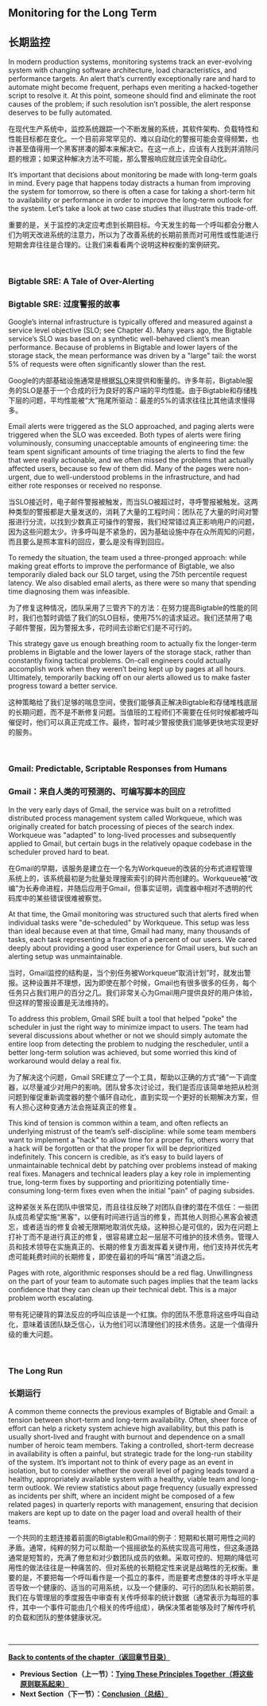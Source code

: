 ## **Monitoring for the Long Term**

## **长期监控**

In modern production systems, monitoring systems track an ever-evolving system with changing software architecture, load characteristics, and performance targets. An alert that’s currently exceptionally rare and hard to automate might become frequent, perhaps even meriting a hacked-together script to resolve it. At this point, someone should find and eliminate the root causes of the problem; if such resolution isn’t possible, the alert response deserves to be fully automated.

在现代生产系统中，监控系统跟踪一个不断发展的系统，其软件架构、负载特性和性能目标都在变化。一个目前非常罕见的、难以自动化的警报可能会变得频繁，也许甚至值得用一个黑客拼凑的脚本来解决它。在这一点上，应该有人找到并消除问题的根源；如果这种解决方法不可能，那么警报响应就应该完全自动化。

It’s important that decisions about monitoring be made with long-term goals in mind. Every page that happens today distracts a human from improving the system for tomorrow, so there is often a case for taking a short-term hit to availability or performance in order to improve the long-term outlook for the system. Let’s take a look at two case studies that illustrate this trade-off.

重要的是，关于监控的决定应考虑到长期目标。今天发生的每一个呼叫都会分散人们为明天改进系统的注意力，所以为了改善系统的长期前景而对可用性或性能进行短期舍弃往往是合理的。让我们来看看两个说明这种权衡的案例研究。

<br>

### **Bigtable SRE: A Tale of Over-Alerting**

### **Bigtable SRE: 过度警报的故事**

Google’s internal infrastructure is typically offered and measured against a service level objective (SLO; see Chapter 4). Many years ago, the Bigtable service’s SLO was based on a synthetic well-behaved client’s mean performance. Because of problems in Bigtable and lower layers of the storage stack, the mean performance was driven by a "large" tail: the worst 5% of requests were often significantly slower than the rest.

Google的内部基础设施通常是根据[SLO](./../chapter-04/service_level_objectives.md)来提供和衡量的。许多年前，Bigtable服务的SLO是基于一个合成的行为良好的客户端的平均性能。由于Bigtable和存储栈下层的问题，平均性能被“大”拖尾所驱动：最差的5%的请求往往比其他请求慢得多。

Email alerts were triggered as the SLO approached, and paging alerts were triggered when the SLO was exceeded. Both types of alerts were firing voluminously, consuming unacceptable amounts of engineering time: the team spent significant amounts of time triaging the alerts to find the few that were really actionable, and we often missed the problems that actually affected users, because so few of them did. Many of the pages were non-urgent, due to well-understood problems in the infrastructure, and had either rote responses or received no response.

当SLO接近时，电子邮件警报被触发，而当SLO被超过时，寻呼警报被触发。这两种类型的警报都是大量发送的，消耗了大量的工程时间：团队花了大量的时间对警报进行分流，以找到少数真正可操作的警报，我们经常错过真正影响用户的问题，因为这些问题太少。许多呼叫是不紧急的，因为基础设施中存在众所周知的问题，而且要么是照本宣科的回应，要么是没有得到回应。

To remedy the situation, the team used a three-pronged approach: while making great efforts to improve the performance of Bigtable, we also temporarily dialed back our SLO target, using the 75th percentile request latency. We also disabled email alerts, as there were so many that spending time diagnosing them was infeasible.

为了修复这种情况，团队采用了三管齐下的方法：在努力提高Bigtable的性能的同时，我们也暂时调低了我们的SLO目标，使用75%的请求延迟。我们还禁用了电子邮件警报，因为警报太多，花时间去诊断它们是不可行的。

This strategy gave us enough breathing room to actually fix the longer-term problems in Bigtable and the lower layers of the storage stack, rather than constantly fixing tactical problems. On-call engineers could actually accomplish work when they weren’t being kept up by pages at all hours. Ultimately, temporarily backing off on our alerts allowed us to make faster progress toward a better service.

这种策略给了我们足够的喘息空间，使我们能够真正解决Bigtable和存储堆栈底层的长期问题，而不是不断修复问题。当值班的工程师们不需要在任何时候都被呼叫催促时，他们可以真正完成工作。最终，暂时减少警报使我们能够更快地实现更好的服务。

<br>

### **Gmail: Predictable, Scriptable Responses from Humans**

### **Gmail：来自人类的可预测的、可编写脚本的回应**

In the very early days of Gmail, the service was built on a retrofitted distributed process management system called Workqueue, which was originally created for batch processing of pieces of the search index. Workqueue was "adapted" to long-lived processes and subsequently applied to Gmail, but certain bugs in the relatively opaque codebase in the scheduler proved hard to beat.

在Gmail的早期，该服务是建立在一个名为Workqueue的改装的分布式进程管理系统上的，该系统最初是为批量处理搜索索引的碎片而创建的。Workqueue被“改编”为长寿命进程，并随后应用于Gmail，但事实证明，调度器中相对不透明的代码库中的某些错误很难被察觉。

At that time, the Gmail monitoring was structured such that alerts fired when individual tasks were "de-scheduled" by Workqueue. This setup was less than ideal because even at that time, Gmail had many, many thousands of tasks, each task representing a fraction of a percent of our users. We cared deeply about providing a good user experience for Gmail users, but such an alerting setup was unmaintainable.

当时，Gmail监控的结构是，当个别任务被Workqueue“取消计划”时，就发出警报。这种设置并不理想，因为即使在那个时候，Gmail也有很多很多的任务，每个任务只占我们用户的百分之几。我们非常关心为Gmail用户提供良好的用户体验，但这样的警报设置是无法维持的。

To address this problem, Gmail SRE built a tool that helped "poke" the scheduler in just the right way to minimize impact to users. The team had several discussions about whether or not we should simply automate the entire loop from detecting the problem to nudging the rescheduler, until a better long-term solution was achieved, but some worried this kind of workaround would delay a real fix.

为了解决这个问题，Gmail SRE建立了一个工具，帮助以正确的方式“捅”一下调度器，以尽量减少对用户的影响。团队曾多次讨论过，我们是否应该简单地把从检测问题到催促重新调度器的整个循环自动化，直到实现一个更好的长期解决方案，但有人担心这种变通方法会拖延真正的修复。

This kind of tension is common within a team, and often reflects an underlying mistrust of the team’s self-discipline: while some team members want to implement a "hack" to allow time for a proper fix, others worry that a hack will be forgotten or that the proper fix will be deprioritized indefinitely. This concern is credible, as it’s easy to build layers of unmaintainable technical debt by patching over problems instead of making real fixes. Managers and technical leaders play a key role in implementing true, long-term fixes by supporting and prioritizing potentially time- consuming long-term fixes even when the initial "pain" of paging subsides.

这种紧张关系在团队中很常见，而且往往反映了对团队自律的潜在不信任：一些团队成员希望实施“黑客”，以便有时间进行适当的修复，而其他人则担心黑客会被遗忘，或者适当的修复会被无限期地取消优先级。这种担心是可信的，因为在问题上打补丁而不是进行真正的修复，很容易建立起一层层不可维护的技术债务。管理人员和技术领导在实施真正的、长期的修复方面发挥着关键作用，他们支持并优先考虑可能耗费时间的长期修复，即使在最初的呼叫“痛苦”消退之后。

Pages with rote, algorithmic responses should be a red flag. Unwillingness on the part of your team to automate such pages implies that the team lacks confidence that they can clean up their technical debt. This is a major problem worth escalating.

带有死记硬背的算法反应的呼叫应该是一个红旗。你的团队不愿意将这些呼叫自动化，意味着该团队缺乏信心，认为他们可以清理他们的技术债务。这是一个值得升级的重大问题。

<br>

### **The Long Run**

### **长期运行**

A common theme connects the previous examples of Bigtable and Gmail: a tension between short-term and long-term availability. Often, sheer force of effort can help a rickety system achieve high availability, but this path is usually short-lived and fraught with burnout and dependence on a small number of heroic team members. Taking a controlled, short-term decrease in availability is often a painful, but strategic trade for the long-run stability of the system. It’s important not to think of every page as an event in isolation, but to consider whether the overall level of paging leads toward a healthy, appropriately available system with a healthy, viable team and long-term outlook. We review statistics about page frequency (usually expressed as incidents per shift, where an incident might be composed of a few related pages) in quarterly reports with management, ensuring that decision makers are kept up to date on the pager load and overall health of their teams.

一个共同的主题连接着前面的Bigtable和Gmail的例子：短期和长期可用性之间的矛盾。通常，纯粹的努力可以帮助一个摇摇欲坠的系统实现高可用性，但这条道路通常是短暂的，充满了倦怠和对少数团队成员的依赖。采取可控的、短期的降低可用性的做法往往是一种痛苦的、但对系统的长期稳定性来说是战略性的无权衡。重要的是，不要把每一个呼叫看作是一个孤立的事件，而是要考虑整体的寻呼水平是否导致一个健康的、适当的可用系统，以及一个健康的、可行的团队和长期前景。我们在与管理层的季度报告中审查有关传呼频率的统计数据（通常表示为每班的事件，其中一个事件可能由几个相关的传呼组成），确保决策者能够及时了解传呼机的负载和团队的整体健康状况。

<br>

---

**[Back to contents of the chapter（返回章节目录）](monitoring_distributed_systems.md)**

* **Previous Section（上一节）：[Tying These Principles Together（将这些原则联系起来）](tying_these_principles_together.md)**
* **Next Section（下一节）：[Conclusion（总结）](conclusion.md)**
